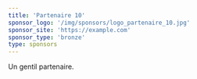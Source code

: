 ```yaml
---
title: 'Partenaire 10'
sponsor_logo: '/img/sponsors/logo_partenaire_10.jpg'
sponsor_site: 'https://example.com'
sponsor_type: 'bronze'
type: sponsors
---
```


Un gentil partenaire.
